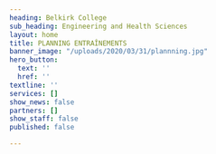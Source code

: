 ```yaml
---
heading: Belkirk College
sub_heading: Engineering and Health Sciences
layout: home
title: PLANNING ENTRAÎNEMENTS
banner_image: "/uploads/2020/03/31/plannning.jpg"
hero_button:
  text: ''
  href: ''
textline: ''
services: []
show_news: false
partners: []
show_staff: false
published: false

---
```

